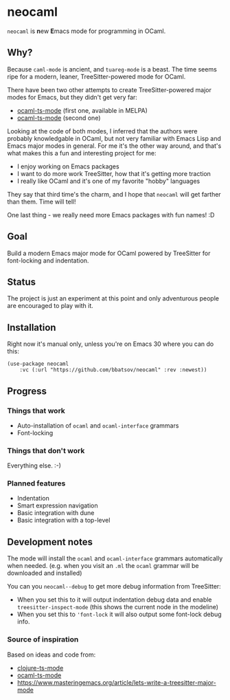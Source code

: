 # neocaml

`neocaml` is **n**ew **E**macs mode for programming in OCaml.

## Why?

Because `caml-mode` is ancient, and `tuareg-mode` is a beast.
The time seems ripe for a modern, leaner, TreeSitter-powered mode for
OCaml.

There have been two other attempts to create TreeSitter-powered
major modes for Emacs, but they didn't get very far:

- [ocaml-ts-mode](https://github.com/dmitrig/ocaml-ts-mode) (first one, available in MELPA)
- [ocaml-ts-mode](https://github.com/terrateamio/ocaml-ts-mode) (second one)

Looking at the code of both modes, I inferred that the authors were probably knowledgable in
OCaml, but not very familiar with Emacs Lisp and Emacs major modes in general.
For me it's the other way around, and that's what makes this a fun and interesting project for me:

- I enjoy working on Emacs packages
- I want to do more work TreeSitter, how that it's getting more traction
- I really like OCaml and it's one of my favorite "hobby" languages

They say that third time's the charm, and I hope that `neocaml` will get farther than
them. Time will tell!

One last thing - we really need more Emacs packages with fun names! :D

## Goal

Build a modern Emacs major mode for OCaml powered by TreeSitter
for font-locking and indentation.

## Status

The project is just an experiment at this point and only adventurous people
are encouraged to play with it.

## Installation

Right now it's manual only, unless you're on Emacs 30 where you can do this:

``` emacs-lisp
(use-package neocaml
    :vc (:url "https://github.com/bbatsov/neocaml" :rev :newest))
```

## Progress

### Things that work

- Auto-installation of `ocaml` and `ocaml-interface` grammars
- Font-locking

### Things that don't work

Everything else. :-)

### Planned features

- Indentation
- Smart expression navigation
- Basic integration with dune
- Basic integration with a top-level

## Development notes

The mode will install the `ocaml` and `ocaml-interface` grammars automatically when
needed. (e.g. when you visit an `.ml` the `ocaml` grammar will be downloaded and
installed)

You can you `neocaml--debug` to get more debug information from TreeSitter:

- When you set this to it will output indentation debug data and enable
`treesitter-inspect-mode` (this shows the current node in the modeline)
- When you set this to `'font-lock` it will also output some font-lock debug info.

### Source of inspiration

Based on ideas and code from:

- [clojure-ts-mode](https://github.com/clojure-emacs/clojure-ts-mode)
- [ocaml-ts-mode](https://github.com/dmitrig/ocaml-ts-mode)
- <https://www.masteringemacs.org/article/lets-write-a-treesitter-major-mode>
